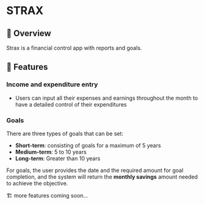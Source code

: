 # STRAX

## 📌 Overview 
Strax is a financial control app with reports and goals.

## 🔧 Features 

### Income and expenditure entry
- Users can input all their expenses and earnings throughout the month to have a detailed control of their expenditures

### Goals

There are three types of goals that can be set: 
- **Short-term**: consisting of goals for a maximum of 5 years
- **Medium-term**: 5 to 10 years
- **Long-term**: Greater than 10 years

For goals, the user provides the date and the required amount for goal completion, and the system will return the **monthly savings** amount needed to achieve the objective. 

🏗️ more features coming soon...